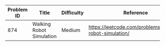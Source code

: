 | Problem ID | Title | Difficulty | Reference
| --- | --- | --- | ---
| 874 | Walking Robot Simulation | Medium | https://leetcode.com/problems/walking-robot-simulation/
